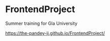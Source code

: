 # FrontendProject
Summer training for Gla University

https://the-pandey-ji.github.io/FrontendProject/
